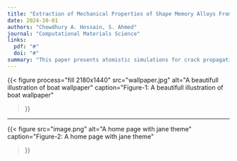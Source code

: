 ```yaml
---
title: "Extraction of Mechanical Properties of Shape Memory Alloys From Instrumented Spherical Indentation"
date: 2024-10-01
authors: "Chowdhury A. Hossain, S. Ahmed"
journal: "Computational Materials Science"
links:
  pdf: "#"
  doi: "#"
summary: "This paper presents atomistic simulations for crack propagation in single crystal Co-Ti alloys using a cohesive zone model."
---
```


{{< figure
  process="fill 2180x1440"
  src="wallpaper.jpg"
  alt="A beautifull illustration of boat wallpaper"
  caption="Figure-1: A beautifull illustration of boat wallpaper"
>}}

---

{{< figure
  src="image.png"
  alt="A home page with jane theme"
  caption="Figure-2: A home page with jane theme"
>}}
